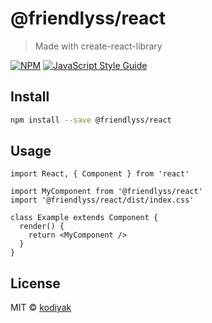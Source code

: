# @friendlyss/react

> Made with create-react-library

[![NPM](https://img.shields.io/npm/v/@friendlyss/react.svg)](https://www.npmjs.com/package/@friendlyss/react) [![JavaScript Style Guide](https://img.shields.io/badge/code_style-standard-brightgreen.svg)](https://standardjs.com)

## Install

```bash
npm install --save @friendlyss/react
```

## Usage

```tsx
import React, { Component } from 'react'

import MyComponent from '@friendlyss/react'
import '@friendlyss/react/dist/index.css'

class Example extends Component {
  render() {
    return <MyComponent />
  }
}
```

## License

MIT © [kodiyak](https://github.com/kodiyak)
